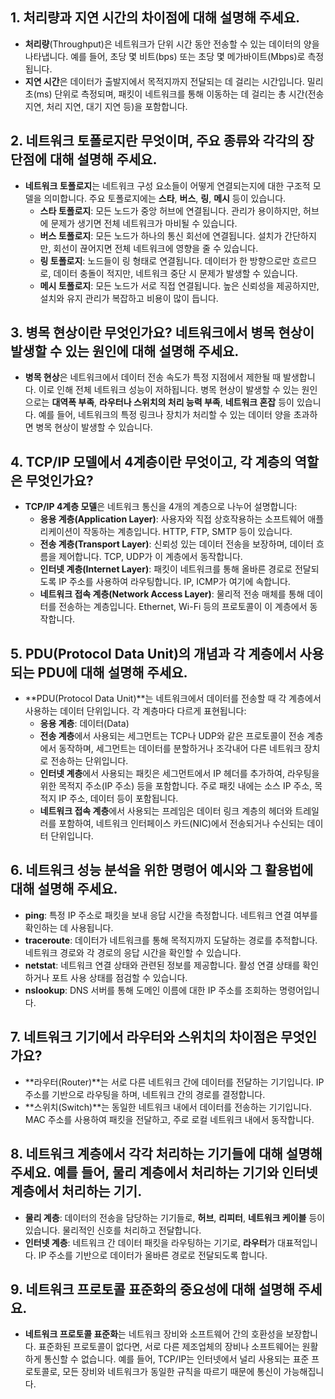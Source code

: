
## 1. 처리량과 지연 시간의 차이점에 대해 설명해 주세요. 
- **처리량**(Throughput)은 네트워크가 단위 시간 동안 전송할 수 있는 데이터의 양을 나타냅니다. 예를 들어, 초당 몇 비트(bps) 또는 초당 몇 메가바이트(Mbps)로 측정됩니다.
- **지연 시간**은 데이터가 출발지에서 목적지까지 전달되는 데 걸리는 시간입니다. 밀리초(ms) 단위로 측정되며, 패킷이 네트워크를 통해 이동하는 데 걸리는 총 시간(전송 지연, 처리 지연, 대기 지연 등)을 포함합니다.

## 2. 네트워크 토폴로지란 무엇이며, 주요 종류와 각각의 장단점에 대해 설명해 주세요. 
- **네트워크 토폴로지**는 네트워크 구성 요소들이 어떻게 연결되는지에 대한 구조적 모델을 의미합니다. 주요 토폴로지에는 **스타**, **버스**, **링**, **메시** 등이 있습니다.
  - **스타 토폴로지**: 모든 노드가 중앙 허브에 연결됩니다. 관리가 용이하지만, 허브에 문제가 생기면 전체 네트워크가 마비될 수 있습니다.
  - **버스 토폴로지**: 모든 노드가 하나의 통신 회선에 연결됩니다. 설치가 간단하지만, 회선이 끊어지면 전체 네트워크에 영향을 줄 수 있습니다.
  - **링 토폴로지**: 노드들이 링 형태로 연결됩니다. 데이터가 한 방향으로만 흐르므로, 데이터 충돌이 적지만, 네트워크 중단 시 문제가 발생할 수 있습니다.
  - **메시 토폴로지**: 모든 노드가 서로 직접 연결됩니다. 높은 신뢰성을 제공하지만, 설치와 유지 관리가 복잡하고 비용이 많이 듭니다.

## 3. 병목 현상이란 무엇인가요? 네트워크에서 병목 현상이 발생할 수 있는 원인에 대해 설명해 주세요. 
- **병목 현상**은 네트워크에서 데이터 전송 속도가 특정 지점에서 제한될 때 발생합니다. 이로 인해 전체 네트워크 성능이 저하됩니다. 병목 현상이 발생할 수 있는 원인으로는 **대역폭 부족**, **라우터나 스위치의 처리 능력 부족**, **네트워크 혼잡** 등이 있습니다. 예를 들어, 네트워크의 특정 링크나 장치가 처리할 수 있는 데이터 양을 초과하면 병목 현상이 발생할 수 있습니다.

## 4. TCP/IP 모델에서 4계층이란 무엇이고, 각 계층의 역할은 무엇인가요?
- **TCP/IP 4계층 모델**은 네트워크 통신을 4개의 계층으로 나누어 설명합니다:
  - **응용 계층(Application Layer)**: 사용자와 직접 상호작용하는 소프트웨어 애플리케이션이 작동하는 계층입니다. HTTP, FTP, SMTP 등이 있습니다.
  - **전송 계층(Transport Layer)**: 신뢰성 있는 데이터 전송을 보장하며, 데이터 흐름을 제어합니다. TCP, UDP가 이 계층에서 동작합니다.
  - **인터넷 계층(Internet Layer)**: 패킷이 네트워크를 통해 올바른 경로로 전달되도록 IP 주소를 사용하여 라우팅합니다. IP, ICMP가 여기에 속합니다.
  - **네트워크 접속 계층(Network Access Layer)**: 물리적 전송 매체를 통해 데이터를 전송하는 계층입니다. Ethernet, Wi-Fi 등의 프로토콜이 이 계층에서 동작합니다.

## 5. PDU(Protocol Data Unit)의 개념과 각 계층에서 사용되는 PDU에 대해 설명해 주세요.
- **PDU(Protocol Data Unit)**는 네트워크에서 데이터를 전송할 때 각 계층에서 사용하는 데이터 단위입니다. 각 계층마다 다르게 표현됩니다:
  - **응용 계층**: 데이터(Data)
  - **전송 계층**에서 사용되는 세그먼트는 TCP나 UDP와 같은 프로토콜이 전송 계층에서 동작하며, 세그먼트는 데이터를 분할하거나 조각내어 다른 네트워크 장치로 전송하는 단위입니다.
  - **인터넷 계층**에서 사용되는 패킷은 세그먼트에서 IP 헤더를 추가하여, 라우팅을 위한 목적지 주소(IP 주소) 등을 포함합니다. 주로 패킷 내에는 소스 IP 주소, 목적지 IP 주소, 데이터 등이 포함됩니다.
  - **네트워크 접속 계층**에서 사용되는 프레임은 데이터 링크 계층의 헤더와 트레일러를 포함하여, 네트워크 인터페이스 카드(NIC)에서 전송되거나 수신되는 데이터 단위입니다.

## 6. 네트워크 성능 분석을 위한 명령어 예시와 그 활용법에 대해 설명해 주세요.
- **ping**: 특정 IP 주소로 패킷을 보내 응답 시간을 측정합니다. 네트워크 연결 여부를 확인하는 데 사용됩니다.
- **traceroute**: 데이터가 네트워크를 통해 목적지까지 도달하는 경로를 추적합니다. 네트워크 경로와 각 경로의 응답 시간을 확인할 수 있습니다.
- **netstat**: 네트워크 연결 상태와 관련된 정보를 제공합니다. 활성 연결 상태를 확인하거나 포트 사용 상태를 점검할 수 있습니다.
- **nslookup**: DNS 서버를 통해 도메인 이름에 대한 IP 주소를 조회하는 명령어입니다.

## 7. 네트워크 기기에서 라우터와 스위치의 차이점은 무엇인가요?
- **라우터(Router)**는 서로 다른 네트워크 간에 데이터를 전달하는 기기입니다. IP 주소를 기반으로 라우팅을 하며, 네트워크 간의 경로를 결정합니다.
- **스위치(Switch)**는 동일한 네트워크 내에서 데이터를 전송하는 기기입니다. MAC 주소를 사용하여 패킷을 전달하고, 주로 로컬 네트워크 내에서 동작합니다.

## 8. 네트워크 계층에서 각각 처리하는 기기들에 대해 설명해 주세요. 예를 들어, 물리 계층에서 처리하는 기기와 인터넷 계층에서 처리하는 기기. 
- **물리 계층**: 데이터의 전송을 담당하는 기기들로, **허브**, **리피터**, **네트워크 케이블** 등이 있습니다. 물리적인 신호를 처리하고 전달합니다.
- **인터넷 계층**: 네트워크 간 데이터 패킷을 라우팅하는 기기로, **라우터**가 대표적입니다. IP 주소를 기반으로 데이터가 올바른 경로로 전달되도록 합니다.

## 9. 네트워크 프로토콜 표준화의 중요성에 대해 설명해 주세요.
- **네트워크 프로토콜 표준화**는 네트워크 장비와 소프트웨어 간의 호환성을 보장합니다. 표준화된 프로토콜이 없다면, 서로 다른 제조업체의 장비나 소프트웨어는 원활하게 통신할 수 없습니다. 예를 들어, TCP/IP는 인터넷에서 널리 사용되는 표준 프로토콜로, 모든 장비와 네트워크가 동일한 규칙을 따르기 때문에 통신이 가능해집니다.
